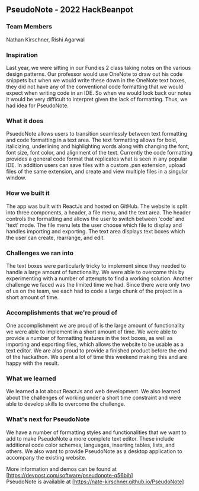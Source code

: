 ## PseudoNote - 2022 HackBeanpot

### Team Members
Nathan Kirschner, Rishi Agarwal

### Inspiration
Last year, we were sitting in our Fundies 2 class taking notes on the various design patterns. Our professor would use OneNote to draw out his code snippets but when we would write these down in the OneNote text boxes, they did not have any of the conventional code formatting that we would expect when writing code in an IDE. So when we would look back our notes it would be very difficult to interpret given the lack of formatting. Thus, we had idea for PseudoNote.

### What it does
PsuedoNote allows users to transition seamlessly between text formatting and code formatting in a text area. The text formatting allows for bold, italicizing, underlining and highlighting words along with changing the font, font size, font color, and alignment of the text. Currently the code formatting provides a general code format that replicates what is seen in any popular IDE. In addition users can save files with a custom .psn extension, upload files of the same extension, and create and view multiple files in a singular window.

### How we built it
The app was built with ReactJs and hosted on GitHub. The website is split into three components, a header, a file menu, and the text area. The header controls the formatting and allows the user to switch between 'code' and 'text' mode. The file menu lets the user choose which file to display and handles importing and exporting. The text area displays text boxes which the user can create, rearrange, and edit.

### Challenges we ran into
The text boxes were particularly tricky to implement since they needed to handle a large amount of functionality. We were able to overcome this by experimenting with a number of attempts to find a working solution. Another challenge we faced was the limited time we had. Since there were only two of us on the team, we each had to code a large chunk of the project in a short amount of time.

### Accomplishments that we're proud of
One accomplishment we are proud of is the large amount of functionality we were able to implement in a short amount of time. We were able to provide a number of formatting features in the text boxes, as well as importing and exporting files, which allows the website to be usable as a text editor. We are also proud to provide a finished product before the end of the hackathon. We spent a lot of time this weekend making this and are happy with the result.

### What we learned
We learned a lot about ReactJs and web development. We also learned about the challenges of working under a short time constraint and were able to develop skills to overcome the challenge.

### What's next for PseudoNote
We have a number of formatting styles and functionalities that we want to add to make PseudoNote a more complete text editor. These include additional code color schemes, languages, inserting tables, lists, and others. We also want to provide PseudoNote as a desktop application to accompany the existing website.


More information and demos can be found at [https://devpost.com/software/pseudonote-q56bih] <br>
PseudoNote is available at [https://nate-kirschner.github.io/PseudoNote]
